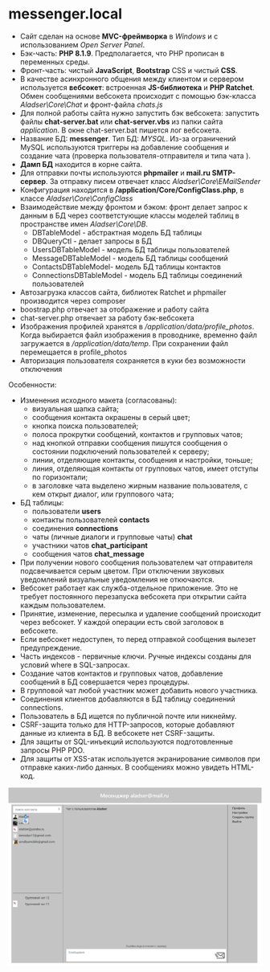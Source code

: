 # messenger.local

* Сайт сделан на основе **MVC-фреймворка** в *Windows* и с использованием *Open Server Panel*.
* Бэк-часть: **PHP 8.1.9**. Предполагается, что PHP прописан в переменных среды.
* Фронт-часть: чистый **JavaScript**, **Bootstrap** CSS и чистый **CSS**.
* В качестве асинхронного общения между клиентом и сервером используется **вебсокет**: встроенная **JS-библиотека** и **PHP Ratchet**.
Обмен сообщениями вебсокета происходит с помощью бэк-класса *Aladser\Core\Chat* и фронт-файла *chats.js*
* Для полной работы сайта нужно запустить бэк вебсокета: запустить файлы **chat-server.bat** или **chat-server.vbs** из папки сайта *application*.
В окне chat-server.bat пишется лог вебсокета.
* Название БД: **messenger**. Тип БД: *MYSQL*. Из-за ограничений MySQL используются триггеры на добавление сообщения и создание чата (проверка пользователя-отправителя и типа чата ). 
* **Дамп БД** находится в корне сайта.
* Для отправки почты используются **phpmailer** и **mail.ru SMTP-сервер**. За отправку писем отвечает класс *Aladser\Core\EMailSender*
* Конфигурация находится в **/application/Core/ConfigClass.php**, в классе *Aladser\Core\ConfigClass*
* Взаимодействие между фронтом и бэком: фронт делает запрос к данным в БД через соответстующие классы моделей таблиц в пространстве имен *Aladser\Core\DB*.
  + DBTableModel - абстрактная модель БД таблицы
  + DBQueryCtl - делает запросы в БД
  + UsersDBTableModel - модель БД таблицы пользователей
  + MessageDBTableModel - модель БД таблицы сообщений
  + ContactsDBTableModel- модель БД таблицы контактов
  + ConnectionsDBTableModel - модель БД таблицы соединений пользователей
* Автозагрузка классов сайта, библиотек Ratchet и phpmailer производится через composer
* boostrap.php отвечает за отображение и работу сайта
* chat-server.php отвечает за работу бэк-вебсокета
* Изображения профилей хранятся в */application/data/profile_photos*. Когда выбирается файл изображения в проводнике, временно файл загружается в */application/data/temp*. При сохранении
  файл перемещается в profile_photos
* Авторизация пользователя сохраняется в куки без возможности отключения

Особенности:
* Изменения исходного макета (согласованы):
  + визуальная шапка сайта;
  + сообщения контакта окрашены в серый цвет;
  + кнопка поиска пользователей;
  + полоса прокрутки сообщений, контактов и групповых чатов;
  + над кнопкой отправки сообщения пишутся сообщения о состоянии подключений пользователей к серверу;
  + линии, отделяющие контакты, сообщения и настройки, тоньше;
  + линия, отделяющая контакты от групповых чатов, имеет отступы по горизонтали;
  + в заголовке чата выделено жирным название пользователя, с кем открыт диалог, или группового чата;
* БД таблицы:
  + пользователи **users**
  + контакты пользователей **contacts**
  + соединения **connections**
  + чаты (личные диалоги и групповые чаты) **chat**
  + участники чатов **chat_participant**
  + сообщения чатов **chat_message**
* При получении нового сообщения пользователем чат отправителя подсвечивается серым цветом. При отключении звуковых уведомлений визуальные уведомления не откючаются.
* Вебсокет работает как служба-отдельное приложение. Это не требует постоянного перезапуска вебсокета при открытии сайта каждым пользователем.
* Принятие, изменение, пересылка и удаление сообщений происходит через вебсокет. У каждой операции есть свой заголовок в вебсокете.
* Если вебсокет недоступен, то перед отправкой сообщения вылезет предупреждение.
* Часть индексов - первичные ключи. Ручные индексы созданы для условий where в SQL-запросах.
* Создание чатов контактов и групповых чатов, добавление сообщений в БД совершается через процедуры.
* В групповой чат любой участник может добавить нового участника.
* Соединения клиентов добавляются в БД таблицу соединений connections.
* Пользователь в БД ищется по публичной почте или никнейму.
* CSRF-защита только для HTTP-запросов, которые добавляют данные из клиента в БД. В вебсокете нет CSRF-защиты.
* Для защиты от SQL-инъекций используются подготовленные запросы PHP PDO.
* Для защиты от XSS-атак используется экранирование символов при отправке каких-либо данных. В сообщениях можно увидеть HTML-код.


![Окно чатов](/application/images/demo1.png)
